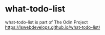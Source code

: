 # what-todo-list
what-todo-list is part of The Odin Project
https://lswebdevelops.github.io/what-todo-list/



